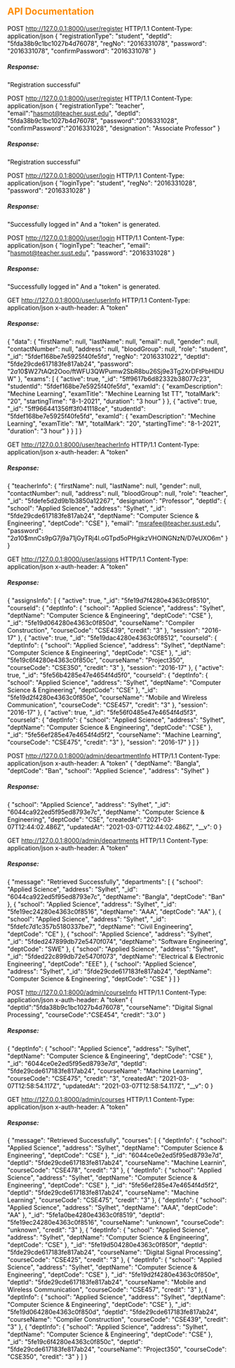 <style>H1{color:Blue;}</style>
<style>H2{color:DarkOrange;}</style>
<style>p{color:Black;}</style>

## API Documentation
POST http://127.0.0.1:8000/user/register HTTP/1.1 Content-Type: application/json { "registrationType": "student", "deptId": "5fda38b9c1bc1027b4d76078", "regNo": "2016331078", "password": "2016331078", "confirmPassword": "2016331078" }
##### Response:
"Registration successful"

POST http://127.0.0.1:8000/user/register HTTP/1.1 Content-Type: application/json { "registrationType": "teacher", "email":"hasmot@teacher.sust.edu", "deptId": "5fda38b9c1bc1027b4d76078", "password":"2016331028", "confirmPassword":"2016331028", "designation": "Associate Professor" }
##### Response:
"Registration successful"

POST http://127.0.0.1:8000/user/login HTTP/1.1 Content-Type: application/json { "loginType": "student", "regNo": "2016331028", "password": "2016331028" }
##### Response:
"Successfully logged in" And a "token" is generated.

POST http://127.0.0.1:8000/user/login HTTP/1.1 Content-Type: application/json { "loginType": "teacher", "email": "hasmot@teacher.sust.edu", "password": "2016331028" }
##### Response:
"Successfully logged in" And a "token" is generated.

GET http://127.0.0.1:8000/user/userInfo HTTP/1.1 Content-Type: application/json x-auth-header: A "token"
##### Response:
{ "data": { "firstName": null, "lastName": null, "email": null, "gender": null, "contactNumber": null, "address": null, "bloodGroup": null, "role": "student", "_id": "5fdef168be7e5925f40fe5fd", "regNo": "2016331022", "deptId": "5fde29cde617183fe817ab24", "password": "$2a$10$W27tAQt2Ooo/ftWFU3QWPumw2SbR8bu26Sj9e3Tg2XrDFtPbHlDUW" }, "exams": [ { "active": true, "_id": "5ff9617b6d82332b38077c23", "studentId": "5fdef168be7e5925f40fe5fd", "examId": { "examDescription": "Mechine Learning", "examTitle": "Mechine Learning 1st TT", "totalMark": "20", "startingTime": "8-1-2021", "duration": "3 hour" } }, { "active": true, "_id": "5ff966441356ff3f041118ce", "studentId": "5fdef168be7e5925f40fe5fd", "examId": { "examDescription": "Mechine Learning", "examTitle": "M", "totalMark": "20", "startingTime": "8-1-2021", "duration": "3 hour" } } ] }

GET http://127.0.0.1:8000/user/teacherInfo HTTP/1.1 Content-Type: application/json x-auth-header: A "token"

##### Response:
{ "teacherInfo": { "firstName": null, "lastName": null, "gender": null, "contactNumber": null, "address": null, "bloodGroup": null, "role": "teacher", "_id": "5fdefe5d2d9b1b3850a12267", "designation": "Professor", "deptId": { "school": "Applied Science", "address": "Sylhet", "_id": "5fde29cde617183fe817ab24", "deptName": "Computer Science & Engineering", "deptCode": "CSE" }, "email": "msrafee@teacher.sust.edu", "password": "$2a$10$mnCs9pG7j9a71jGyTRj4l.oGTpd5oPHgikzVHOlNGNzN/D7eUXO6m" } }

GET http://127.0.0.1:8000/user/assigns HTTP/1.1 Content-Type: application/json x-auth-header: A "token"

##### Response:
{ "assignsInfo": [ { "active": true, "_id": "5fe19d7f4280e4363c0f8510", "courseId": { "deptInfo": { "school": "Applied Science", "address": "Sylhet", "deptName": "Computer Science & Engineering", "deptCode": "CSE" }, "_id": "5fe19d064280e4363c0f850d", "courseName": "Compiler Construction", "courseCode": "CSE439", "credit": "3" }, "session": "2016-17" }, { "active": true, "_id": "5fe19dac4280e4363c0f8512", "courseId": { "deptInfo": { "school": "Applied Science", "address": "Sylhet", "deptName": "Computer Science & Engineering", "deptCode": "CSE" }, "_id": "5fe19c6f4280e4363c0f850c", "courseName": "Project350", "courseCode": "CSE350", "credit": "3" }, "session": "2016-17" }, { "active": true, "_id": "5fe56b4285e47e4654f4d5f0", "courseId": { "deptInfo": { "school": "Applied Science", "address": "Sylhet", "deptName": "Computer Science & Engineering", "deptCode": "CSE" }, "_id": "5fe19d2f4280e4363c0f850e", "courseName": "Mobile and Wireless Communication", "courseCode": "CSE457", "credit": "3" }, "session": "2016-17" }, { "active": true, "_id": "5fe56f0485e47e4654f4d5f3", "courseId": { "deptInfo": { "school": "Applied Science", "address": "Sylhet", "deptName": "Computer Science & Engineering", "deptCode": "CSE" }, "_id": "5fe56ef285e47e4654f4d5f2", "courseName": "Machine Learning", "courseCode": "CSE475", "credit": "3" }, "session": "2016-17" } ] }

POST http://127.0.0.1:8000/admin/departmentInfo HTTP/1.1 Content-Type: application/json x-auth-header: A "token" { "deptName": "Bangla", "deptCode": "Ban", "school": "Applied Science", "address": "Sylhet" }

##### Response:
{ "school": "Applied Science", "address": "Sylhet", "_id": "6044ca922ed5f95ed8793e7c", "deptName": "Computer Science & Engineering", "deptCode": "CSE", "createdAt": "2021-03-07T12:44:02.486Z", "updatedAt": "2021-03-07T12:44:02.486Z", "__v": 0 }

GET http://127.0.0.1:8000/admin/departments HTTP/1.1 Content-Type: application/json x-auth-header: A "token"
##### Response:
{ "message": "Retrieved Successfully", "departments": [ { "school": "Applied Science", "address": "Sylhet", "_id": "6044ca922ed5f95ed8793e7c", "deptName": "Bangla", "deptCode": "Ban" }, { "school": "Applied Science", "address": "Sylhet", "_id": "5fe19ec24280e4363c0f8516", "deptName": "AAA", "deptCode": "AA" }, { "school": "Applied Science", "address": "Sylhet", "_id": "5fdefc7d1c357b5180337be7", "deptName": "Civil Engineering", "deptCode": "CE" }, { "school": "Applied Science", "address": "Sylhet", "_id": "5fded247899db72e5470f074", "deptName": "Software Engineering", "deptCode": "SWE" }, { "school": "Applied Science", "address": "Sylhet", "_id": "5fded22c899db72e5470f073", "deptName": "Electrical & Electronic Engineering", "deptCode": "EEE" }, { "school": "Applied Science", "address": "Sylhet", "_id": "5fde29cde617183fe817ab24", "deptName": "Computer Science & Engineering", "deptCode": "CSE" } ] }

POST http://127.0.0.1:8000/admin/courseInfo HTTP/1.1 Content-Type: application/json x-auth-header: A "token" { "deptId":"5fda38b9c1bc1027b4d76078", "courseName": "Digital Signal Processing", "courseCode":"CSE454", "credit": "3.0" }
##### Response:
{ "deptInfo": { "school": "Applied Science", "address": "Sylhet", "deptName": "Computer Science & Engineering", "deptCode": "CSE" }, "_id": "6044ce0e2ed5f95ed8793e7d", "deptId": "5fde29cde617183fe817ab24", "courseName": "Machine Learning", "courseCode": "CSE475", "credit": "3", "createdAt": "2021-03-07T12:58:54.117Z", "updatedAt": "2021-03-07T12:58:54.117Z", "__v": 0 }

GET http://127.0.0.1:8000/admin/courses HTTP/1.1 Content-Type: application/json x-auth-header: A "token"

##### Response:
{ "message": "Retrieved Successfully", "courses": [ { "deptInfo": { "school": "Applied Science", "address": "Sylhet", "deptName": "Computer Science & Engineering", "deptCode": "CSE" }, "_id": "6044ce0e2ed5f95ed8793e7d", "deptId": "5fde29cde617183fe817ab24", "courseName": "Machine Learnin", "courseCode": "CSE478", "credit": "3" }, { "deptInfo": { "school": "Applied Science", "address": "Sylhet", "deptName": "Computer Science & Engineering", "deptCode": "CSE" }, "_id": "5fe56ef285e47e4654f4d5f2", "deptId": "5fde29cde617183fe817ab24", "courseName": "Machine Learning", "courseCode": "CSE475", "credit": "3" }, { "deptInfo": { "school": "Applied Science", "address": "Sylhet", "deptName": "AAA", "deptCode": "AA" }, "_id": "5fe1a0be4280e4363c0f8519", "deptId": "5fe19ec24280e4363c0f8516", "courseName": "unknown", "courseCode": "unknown", "credit": "3" }, { "deptInfo": { "school": "Applied Science", "address": "Sylhet", "deptName": "Computer Science & Engineering", "deptCode": "CSE" }, "_id": "5fe19d504280e4363c0f850f", "deptId": "5fde29cde617183fe817ab24", "courseName": "Digital Signal Processing", "courseCode": "CSE425", "credit": "3" }, { "deptInfo": { "school": "Applied Science", "address": "Sylhet", "deptName": "Computer Science & Engineering", "deptCode": "CSE" }, "_id": "5fe19d2f4280e4363c0f850e", "deptId": "5fde29cde617183fe817ab24", "courseName": "Mobile and Wireless Communication", "courseCode": "CSE457", "credit": "3" }, { "deptInfo": { "school": "Applied Science", "address": "Sylhet", "deptName": "Computer Science & Engineering", "deptCode": "CSE" }, "_id": "5fe19d064280e4363c0f850d", "deptId": "5fde29cde617183fe817ab24", "courseName": "Compiler Construction", "courseCode": "CSE439", "credit": "3" }, { "deptInfo": { "school": "Applied Science", "address": "Sylhet", "deptName": "Computer Science & Engineering", "deptCode": "CSE" }, "_id": "5fe19c6f4280e4363c0f850c", "deptId": "5fde29cde617183fe817ab24", "courseName": "Project350", "courseCode": "CSE350", "credit": "3" } ] }
